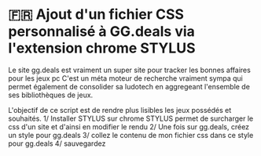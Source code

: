 # 🇫🇷 Ajout d'un fichier CSS personnalisé à GG.deals via l'extension chrome STYLUS

Le site gg.deals est vraiment un super site pour tracker les bonnes affaires pour les jeux pc
C'est un méta moteur de recherche vraiment sympa qui permet également de consolider sa ludotech en aggregeant l'ensemble de ses bibliothèques de jeux.

L'objectif de ce script est de rendre plus lisibles les jeux possédés et souhaités.
1/ Installer STYLUS sur chrome
	STYLUS permet de surcharger le css d'un site et d'ainsi en modifier le rendu
2/ Une fois sur gg.deals, créez un style pour gg.deals
3/ collez le contenu de mon fichier css dans ce style pour gg.deals
4/ sauvegardez 